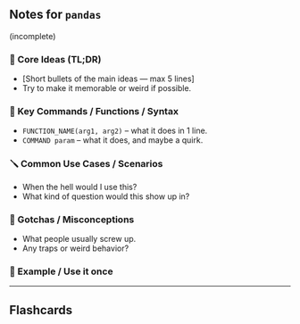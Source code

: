 ## Notes for `pandas`
(incomplete)

### 🔑 Core Ideas (TL;DR)
- [Short bullets of the main ideas — max 5 lines]
- Try to make it memorable or weird if possible.

### 🔧 Key Commands / Functions / Syntax
- `FUNCTION_NAME(arg1, arg2)` – what it does in 1 line.
- `COMMAND param` – what it does, and maybe a quirk.

### 🪛 Common Use Cases / Scenarios
- When the hell would I use this?
- What kind of question would this show up in?

### 🧠 Gotchas / Misconceptions
- What people usually screw up.
- Any traps or weird behavior?

### 🧪 Example / Use it once


---

## Flashcards


